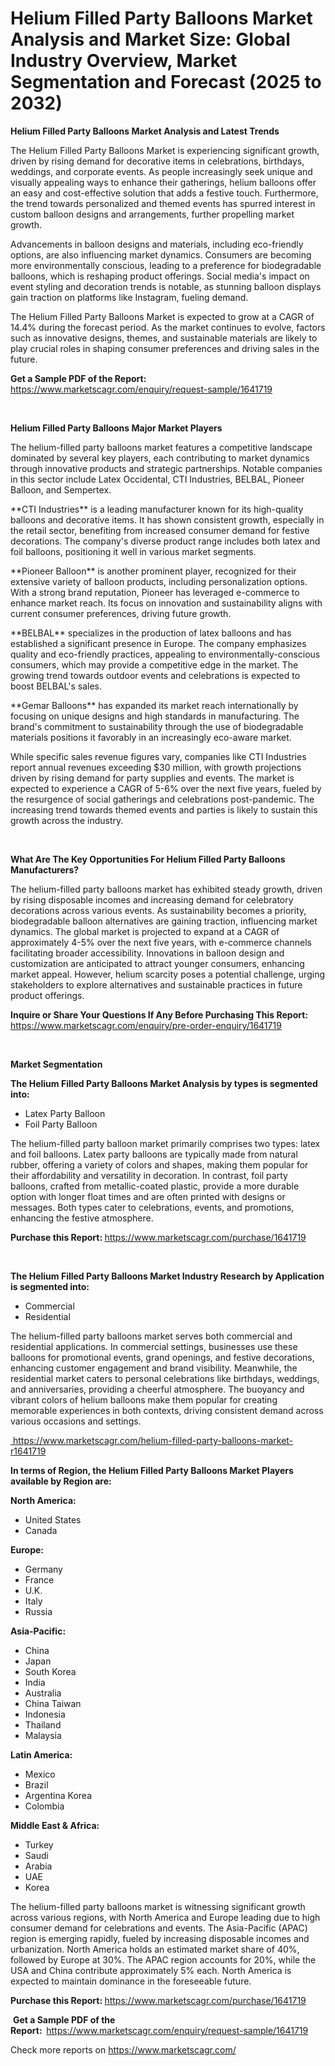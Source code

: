 <p><h1>Helium Filled Party Balloons Market Analysis and Market Size: Global Industry Overview, Market Segmentation and Forecast (2025 to 2032)</h1></p><p><strong>Helium Filled Party Balloons Market Analysis and Latest Trends</strong></p>
<p><p>The Helium Filled Party Balloons Market is experiencing significant growth, driven by rising demand for decorative items in celebrations, birthdays, weddings, and corporate events. As people increasingly seek unique and visually appealing ways to enhance their gatherings, helium balloons offer an easy and cost-effective solution that adds a festive touch. Furthermore, the trend towards personalized and themed events has spurred interest in custom balloon designs and arrangements, further propelling market growth.</p><p>Advancements in balloon designs and materials, including eco-friendly options, are also influencing market dynamics. Consumers are becoming more environmentally conscious, leading to a preference for biodegradable balloons, which is reshaping product offerings. Social media's impact on event styling and decoration trends is notable, as stunning balloon displays gain traction on platforms like Instagram, fueling demand.</p><p>The Helium Filled Party Balloons Market is expected to grow at a CAGR of 14.4% during the forecast period. As the market continues to evolve, factors such as innovative designs, themes, and sustainable materials are likely to play crucial roles in shaping consumer preferences and driving sales in the future.</p></p>
<p><strong>Get a Sample PDF of the Report:&nbsp;</strong> <a href="https://www.marketscagr.com/enquiry/request-sample/1641719?utm_campaign=2208&utm_medium=2&utm_source=Github&utm_content=ia&utm_term=09022025&utm_id=helium-filled-party-balloons">https://www.marketscagr.com/enquiry/request-sample/1641719</a></p>
<p>&nbsp;</p>
<p><strong>Helium Filled Party Balloons Major Market Players</strong></p>
<p><p>The helium-filled party balloons market features a competitive landscape dominated by several key players, each contributing to market dynamics through innovative products and strategic partnerships. Notable companies in this sector include Latex Occidental, CTI Industries, BELBAL, Pioneer Balloon, and Sempertex.</p><p>**CTI Industries** is a leading manufacturer known for its high-quality balloons and decorative items. It has shown consistent growth, especially in the retail sector, benefiting from increased consumer demand for festive decorations. The company's diverse product range includes both latex and foil balloons, positioning it well in various market segments.</p><p>**Pioneer Balloon** is another prominent player, recognized for their extensive variety of balloon products, including personalization options. With a strong brand reputation, Pioneer has leveraged e-commerce to enhance market reach. Its focus on innovation and sustainability aligns with current consumer preferences, driving future growth.</p><p>**BELBAL** specializes in the production of latex balloons and has established a significant presence in Europe. The company emphasizes quality and eco-friendly practices, appealing to environmentally-conscious consumers, which may provide a competitive edge in the market. The growing trend towards outdoor events and celebrations is expected to boost BELBAL's sales.</p><p>**Gemar Balloons** has expanded its market reach internationally by focusing on unique designs and high standards in manufacturing. The brand's commitment to sustainability through the use of biodegradable materials positions it favorably in an increasingly eco-aware market.</p><p>While specific sales revenue figures vary, companies like CTI Industries report annual revenues exceeding $30 million, with growth projections driven by rising demand for party supplies and events. The market is expected to experience a CAGR of 5-6% over the next five years, fueled by the resurgence of social gatherings and celebrations post-pandemic. The increasing trend towards themed events and parties is likely to sustain this growth across the industry.</p></p>
<p>&nbsp;</p>
<p><strong>What Are The Key Opportunities For Helium Filled Party Balloons Manufacturers?</strong></p>
<p><p>The helium-filled party balloons market has exhibited steady growth, driven by rising disposable incomes and increasing demand for celebratory decorations across various events. As sustainability becomes a priority, biodegradable balloon alternatives are gaining traction, influencing market dynamics. The global market is projected to expand at a CAGR of approximately 4-5% over the next five years, with e-commerce channels facilitating broader accessibility. Innovations in balloon design and customization are anticipated to attract younger consumers, enhancing market appeal. However, helium scarcity poses a potential challenge, urging stakeholders to explore alternatives and sustainable practices in future product offerings.</p></p>
<p><strong>Inquire or Share Your Questions If Any Before Purchasing This Report:</strong> <a href="https://www.marketscagr.com/enquiry/pre-order-enquiry/1641719?utm_campaign=2208&utm_medium=2&utm_source=Github&utm_content=ia&utm_term=09022025&utm_id=helium-filled-party-balloons">https://www.marketscagr.com/enquiry/pre-order-enquiry/1641719</a></p>
<p>&nbsp;</p>
<p><strong>Market Segmentation</strong></p>
<p><strong>The Helium Filled Party Balloons Market Analysis by types is segmented into:</strong></p>
<p><ul><li>Latex Party Balloon</li><li>Foil Party Balloon</li></ul></p>
<p><p>The helium-filled party balloon market primarily comprises two types: latex and foil balloons. Latex party balloons are typically made from natural rubber, offering a variety of colors and shapes, making them popular for their affordability and versatility in decoration. In contrast, foil party balloons, crafted from metallic-coated plastic, provide a more durable option with longer float times and are often printed with designs or messages. Both types cater to celebrations, events, and promotions, enhancing the festive atmosphere.</p></p>
<p><strong>Purchase this Report:&nbsp;</strong><a href="https://www.marketscagr.com/purchase/1641719?utm_campaign=2208&utm_medium=2&utm_source=Github&utm_content=ia&utm_term=09022025&utm_id=helium-filled-party-balloons">https://www.marketscagr.com/purchase/1641719</a></p>
<p>&nbsp;</p>
<p><strong>The Helium Filled Party Balloons Market Industry Research by Application is segmented into:</strong></p>
<p><ul><li>Commercial</li><li>Residential</li></ul></p>
<p><p>The helium-filled party balloons market serves both commercial and residential applications. In commercial settings, businesses use these balloons for promotional events, grand openings, and festive decorations, enhancing customer engagement and brand visibility. Meanwhile, the residential market caters to personal celebrations like birthdays, weddings, and anniversaries, providing a cheerful atmosphere. The buoyancy and vibrant colors of helium balloons make them popular for creating memorable experiences in both contexts, driving consistent demand across various occasions and settings.</p></p>
<p><a href="https://www.marketscagr.com/helium-filled-party-balloons-market-r1641719?utm_campaign=2208&utm_medium=2&utm_source=Github&utm_content=ia&utm_term=09022025&utm_id=helium-filled-party-balloons">&nbsp;https://www.marketscagr.com/helium-filled-party-balloons-market-r1641719</a></p>
<p><strong>In terms of Region, the Helium Filled Party Balloons Market Players available by Region are:</strong></p>
<p>
    <p> <strong> North America: </strong>
        <ul>
            <li>United States</li>
            <li>Canada</li>
        </ul>
        </p> 
    <p> <strong> Europe: </strong>
        <ul>
            <li>Germany</li>
            <li>France</li>
            <li>U.K.</li>
            <li>Italy</li>
            <li>Russia</li>
        </ul>
        </p> 
    <p> <strong> Asia-Pacific: </strong>
        <ul>
            <li>China</li>
            <li>Japan</li>
            <li>South Korea</li>
            <li>India</li>
            <li>Australia</li>
            <li>China Taiwan</li>
            <li>Indonesia</li>
            <li>Thailand</li>
            <li>Malaysia</li>
        </ul>
        </p> 
    <p> <strong> Latin America: </strong>
        <ul>
            <li>Mexico</li>
            <li>Brazil</li>
            <li>Argentina Korea</li>
            <li>Colombia</li>
        </ul>
        </p> 
    <p> <strong> Middle East & Africa: </strong>
        <ul>
            <li>Turkey</li>
            <li>Saudi</li>
            <li>Arabia</li>
            <li>UAE</li>
            <li>Korea</li>
        </ul>
    </p>
    </p>
<p><p>The helium-filled party balloons market is witnessing significant growth across various regions, with North America and Europe leading due to high consumer demand for celebrations and events. The Asia-Pacific (APAC) region is emerging rapidly, fueled by increasing disposable incomes and urbanization. North America holds an estimated market share of 40%, followed by Europe at 30%. The APAC region accounts for 20%, while the USA and China contribute approximately 5% each. North America is expected to maintain dominance in the foreseeable future.</p></p>
<p><strong>Purchase this Report: </strong><a href="https://www.marketscagr.com/purchase/1641719?utm_campaign=2208&utm_medium=2&utm_source=Github&utm_content=ia&utm_term=09022025&utm_id=helium-filled-party-balloons">https://www.marketscagr.com/purchase/1641719</a></p>
<p>&nbsp;<strong>Get a Sample PDF of the Report:&nbsp;&nbsp;</strong><a href="https://www.marketscagr.com/enquiry/request-sample/1641719?utm_campaign=2208&utm_medium=2&utm_source=Github&utm_content=ia&utm_term=09022025&utm_id=helium-filled-party-balloons">https://www.marketscagr.com/enquiry/request-sample/1641719</a></p>
<p><strong></strong></p>
<p>Check more reports on <a href="https://www.marketscagr.com/?utm_campaign=2208&utm_medium=2&utm_source=Github&utm_content=ia&utm_term=09022025&utm_id=helium-filled-party-balloons">https://www.marketscagr.com/</a></p>